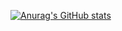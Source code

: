 [![Anurag's GitHub stats](https://github-readme-stats.vercel.app/api?username=FeedokTV)](https://github.com/anuraghazra/github-readme-stats)
